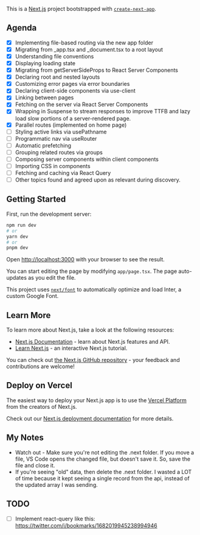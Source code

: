 This is a [Next.js](https://nextjs.org/) project bootstrapped with [`create-next-app`](https://github.com/vercel/next.js/tree/canary/packages/create-next-app).

## Agenda

- [x] Implementing file-based routing via the new app folder
- [x] Migrating from \_app.tsx and \_document.tsx to a root layout
- [x] Understanding file conventions
- [x] Displaying loading state
- [x] Migrating from getServerSideProps to React Server Components
- [x] Declaring root and nested layouts
- [x] Customizing error pages via error boundaries
- [x] Declaring client-side components via use-client
- [x] Linking between pages
- [x] Fetching on the server via React Server Components
- [x] Wrapping in Suspense to stream responses to improve TTFB and lazy load slow portions of a server-rendered page.
- [x] Parallel routes (implemented on home page)
- [ ] Styling active links via usePathname
- [ ] Programmatic nav via useRouter
- [ ] Automatic prefetching
- [ ] Grouping related routes via groups
- [ ] Composing server components within client components
- [ ] Importing CSS in components
- [ ] Fetching and caching via React Query
- [ ] Other topics found and agreed upon as relevant during discovery.

## Getting Started

First, run the development server:

```bash
npm run dev
# or
yarn dev
# or
pnpm dev
```

Open [http://localhost:3000](http://localhost:3000) with your browser to see the result.

You can start editing the page by modifying `app/page.tsx`. The page auto-updates as you edit the file.

This project uses [`next/font`](https://nextjs.org/docs/basic-features/font-optimization) to automatically optimize and load Inter, a custom Google Font.

## Learn More

To learn more about Next.js, take a look at the following resources:

- [Next.js Documentation](https://nextjs.org/docs) - learn about Next.js features and API.
- [Learn Next.js](https://nextjs.org/learn) - an interactive Next.js tutorial.

You can check out [the Next.js GitHub repository](https://github.com/vercel/next.js/) - your feedback and contributions are welcome!

## Deploy on Vercel

The easiest way to deploy your Next.js app is to use the [Vercel Platform](https://vercel.com/new?utm_medium=default-template&filter=next.js&utm_source=create-next-app&utm_campaign=create-next-app-readme) from the creators of Next.js.

Check out our [Next.js deployment documentation](https://nextjs.org/docs/deployment) for more details.

## My Notes

- Watch out - Make sure you're not editing the .next folder. If you move a file, VS Code opens the changed file, but doesn't save it. So, save the file and close it.
- If you're seeing "old" data, then delete the .next folder. I wasted a LOT of time because it kept seeing a single record from the api, instead of the updated array I was sending.

## TODO

- [ ] Implement react-query like this: https://twitter.com/i/bookmarks/1682019945238994946
